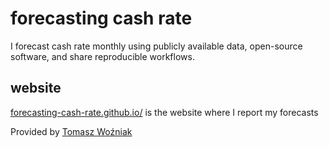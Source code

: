 # forecasting cash rate

I forecast cash rate monthly using publicly available data, open-source software, and share reproducible workflows.

## website

[forecasting-cash-rate.github.io/](https://forecasting-cash-rate.github.io/) is the website where I report my forecasts

Provided by [Tomasz Woźniak](https://github.com/donotdespair)
